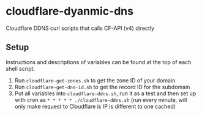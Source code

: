 # cloudflare-dyanmic-dns

Cloudflare DDNS curl scripts that calls CF-API (v4) directly

## Setup

Instructions and descriptions of variables can be found at the top of each shell script.

1) Run `cloudflare-get-zones.sh` to get the zone ID of your domain
2) Run `cloudflare-get-dns-id.sh` to get the record ID for the subdomain
3) Put all variables into `cloudflare-ddns.sh`, run it as a test and then set up with cron as `* * * * * ./cloudflare-ddns.sh` (run every minute, will only make request to Cloudflare is IP is different to one cached)